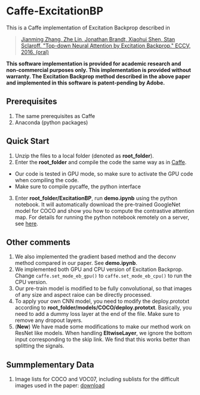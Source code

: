 # Caffe-ExcitationBP

This is a Caffe implementation of Excitation Backprop described in

> [Jianming Zhang, Zhe Lin, Jonathan Brandt, Xiaohui Shen, Stan Sclaroff. "Top-down Neural Attention by Excitation Backprop." ECCV, 2016. (oral)](http://cs-people.bu.edu/jmzhang/excitationbp.html)

__This software implementation is provided for academic research and non-commercial purposes only.  This implementation is provided without warranty.  The Excitation Backprop method described in the above paper and implemented in this software is patent-pending by Adobe.__

## Prerequisites
1. The same prerequisites as Caffe
2. Anaconda (python packages)

## Quick Start
1. Unzip the files to a local folder (denoted as **root_folder**).
2. Enter the **root_folder** and compile the code the same way as in [Caffe](http://caffe.berkeleyvision.org/installation.html).
  - Our code is tested in GPU mode, so make sure to activate the GPU code when compiling the code.
  - Make sure to compile pycaffe, the python interface
3. Enter **root_folder/ExcitationBP**, run **demo.ipynb** using the python notebook. It will automatically download the pre-trained GoogleNet model for COCO and show you how to compute the contrastive attention map. For details for running the python notebook remotely on a server, see [here](https://coderwall.com/p/ohk6cg/remote-access-to-ipython-notebooks-via-ssh).

## Other comments
1. We also implemented the gradient based method and the deconv method compared in our paper. See **demo.ipynb**.
2. We implemented both GPU and CPU version of Excitation Backprop. Change `caffe.set_mode_eb_gpu()` to `caffe.set_mode_eb_cpu()` to run the CPU version.
3. Our pre-train model is modified to be fully convolutional, so that images of any size and aspect raioe can be directly processed.
4. To apply your own CNN model, you need to modify the deploy.prototxt according to **root_folder/models/COCO/deploy.prototxt**. Basically, you need to add a dummy loss layer at the end of the file. Make sure to remove any dropout layers.
5. (__New__) We have made some modifications to make our method work on ResNet like models. When handling __EltwiseLayer__, we ignore the bottom input corresponding to the skip link. We find that this works better than splitting the signals.

## Summplementary Data
1. Image lists for COCO and VOC07, including sublists for the difficult images used in the paper: [download](https://www.dropbox.com/s/xnnkyrfros2s2e4/datalist_coco%2Bvoc07.zip?dl=0)
